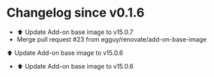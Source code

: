 # Changelog since v0.1.6
- ⬆️ Update Add-on base image to v15.0.7 
- Merge pull request #23 from egguy/renovate/add-on-base-image

⬆️ Update Add-on base image to v15.0.6 
- ⬆️ Update Add-on base image to v15.0.6 
